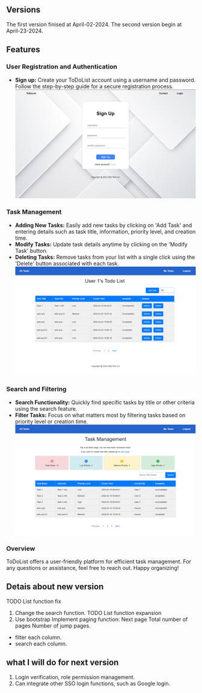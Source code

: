 ## Versions
The first version finised at April-02-2024.
The second version begin at April-23-2024.

## Features

### User Registration and Authentication
- **Sign up:** Create your ToDoList account using a username and password. Follow the step-by-step guide for a secure registration process.
![sign-up](upload-v8.0/upload-new/image/sign-up.png)
### Task Management
- **Adding New Tasks:** Easily add new tasks by clicking on 'Add Task' and entering details such as task title, information, priority level, and creation time.
- **Modify Tasks:** Update task details anytime by clicking on the 'Modify Task' button.
- **Deleting Tasks:** Remove tasks from your list with a single click using the 'Delete' button associated with each task.
![MyTask](upload-v8.0/upload-new/image/MyTask.png)
### Search and Filtering
- **Search Functionality:** Quickly find specific tasks by title or other criteria using the search feature.
- **Filter Tasks:** Focus on what matters most by filtering tasks based on priority level or creation time.
![AllTasks](upload-v8.0/upload-new/image/AllTasks.png)
### Overview
ToDoList offers a user-friendly platform for efficient task management. For any questions or assistance, feel free to reach out. Happy organizing!


## Detais about new version
TODO List function fix
1. Change the search function.
TODO List function expansion
2. Use bootstrap
Implement paging function: Next page Total number of pages Number of jump pages.
- filter each column.
- search each column.

## what I will do for next version
1. Login verification, role permission management.
2. Can integrate other SSO login functions, such as Google login.
